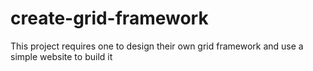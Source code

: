 # create-grid-framework
This project requires one to design their own grid framework and use a simple website to build it
